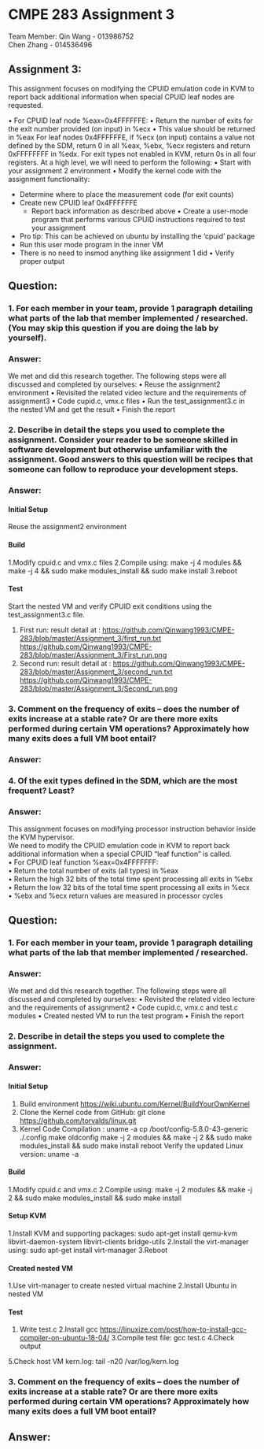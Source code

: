 # CMPE 283 Assignment 3  
Team Member: Qin Wang - 013986752    
             Chen Zhang - 014536496  

## Assignment 3:  
This assignment focuses on modifying the CPUID emulation code in KVM to report back additional information when special CPUID leaf nodes are requested.

• For CPUID leaf node %eax=0x4FFFFFFE:
• Return the number of exits for the exit number provided (on input) in %ecx
• This value should be returned in %eax
For leaf nodes 0x4FFFFFFE, if %ecx (on input) contains a value not defined by the SDM, return 0 in all %eax, %ebx, %ecx registers and return 0xFFFFFFFF in %edx. For exit types not enabled in KVM, return 0s in all four registers.
At a high level, we will need to perform the following:
• Start with your assignment 2 environment
• Modify the kernel code with the assignment functionality:
  - Determine where to place the measurement code (for exit counts)
  - Create new CPUID leaf 0x4FFFFFFE
    - Report back information as described above
• Create a user-mode program that performs various CPUID instructions required to test your
assignment
  - Pro tip: This can be achieved on ubuntu by installing the ‘cpuid’ package
  - Run this user mode program in the inner VM
  - There is no need to insmod anything like assignment 1 did
• Verify proper output

## Question: 
### 1. For each member in your team, provide 1 paragraph detailing what parts of the lab that member implemented / researched. (You may skip this question if you are doing the lab by yourself).
### Answer:
We met and did this research together. The following steps were all discussed and completed by ourselves:
• Reuse the assignment2 environment
• Revisited the related video lecture and the requirements of assignment3
• Code cupid.c, vmx.c files
• Run the test_assignment3.c in the nested VM and get the result
• Finish the report

### 2. Describe in detail the steps you used to complete the assignment. Consider your reader to be someone skilled in software development but otherwise unfamiliar with the assignment. Good answers to this question will be recipes that someone can follow to reproduce your development steps.
### Answer:
#### Initial Setup
Reuse the assignment2 environment
#### Build
1.Modify cpuid.c and vmx.c files
2.Compile using: make -j 4 modules && make -j 4 && sudo make modules_install && sudo make install
3.reboot

#### Test
Start the nested VM and verify CPUID exit conditions using the test_assignment3.c file.
1. First run: result detail at : https://github.com/Qinwang1993/CMPE-283/blob/master/Assignment_3/first_run.txt
https://github.com/Qinwang1993/CMPE-283/blob/master/Assignment_3/First_run.png
2. Second run: result detail at : https://github.com/Qinwang1993/CMPE-283/blob/master/Assignment_3/second_run.txt
https://github.com/Qinwang1993/CMPE-283/blob/master/Assignment_3/Second_run.png

### 3. Comment on the frequency of exits – does the number of exits increase at a stable rate? Or are there more exits performed during certain VM operations? Approximately how many exits does a full VM boot entail?
### Answer:
### 4. Of the exit types defined in the SDM, which are the most frequent? Least?
### Answer:





This assignment focuses on modifying processor instruction behavior inside the KVM hypervisor.   
We need to modify the CPUID emulation code in KVM to report back additional information when a special CPUID “leaf function” is called.  
• For CPUID leaf function %eax=0x4FFFFFFF:  
• Return the total number of exits (all types) in %eax  
• Return the high 32 bits of the total time spent processing all exits in %ebx  
• Return the low 32 bits of the total time spent processing all exits in %ecx  
• %ebx and %ecx return values are measured in processor cycles  

## Question: 
### 1. For each member in your team, provide 1 paragraph detailing what parts of the lab that member implemented / researched. 
### Answer:
We met and did this research together. The following steps were all discussed and completed by ourselves:
• Revisited the related video lecture and the requirements of assignment2
• Code cupid.c, vmx.c and test.c modules
• Created nested VM to run the test program
• Finish the report

### 2. Describe in detail the steps you used to complete the assignment. 
### Answer:
#### Initial Setup
1. Build environment https://wiki.ubuntu.com/Kernel/BuildYourOwnKernel
2. Clone the Kernel code from GitHub: git clone https://github.com/torvalds/linux.git
3. Kernel Code Compilation :
   uname -a
   cp /boot/config-5.8.0-43-generic ./.config
   make oldconfig
   make -j 2 modules && make -j 2 && sudo make modules_install && sudo make install
   reboot
   Verify the updated Linux version: uname -a
#### Build
1.Modify cpuid.c and vmx.c
2.Compile using: make -j 2 modules && make -j 2 && sudo make modules_install && sudo make install
#### Setup KVM
1.Install KVM and supporting packages: sudo apt-get install qemu-kvm libvirt-daemon-system libvirt-clients bridge-utils
2.Install the virt-manager using: sudo apt-get install virt-manager
3.Reboot
 
#### Created nested VM
1.Use virt-manager to create nested virtual machine
2.Install Ubuntu in nested VM
 
#### Test
1. Write test.c
2.Install gcc https://linuxize.com/post/how-to-install-gcc-compiler-on-ubuntu-18-04/
3.Compile test file: gcc test.c
4.Check output
<div  align="center">    
  
</div>
5.Check host VM kern.log: tail -n20 /var/log/kern.log
 
 

### 3. Comment on the frequency of exits – does the number of exits increase at a stable rate? Or are there more exits performed during certain VM operations? Approximately how many exits does a full VM boot entail?
## Answer:
